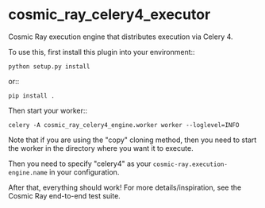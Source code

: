# cosmic_ray_celery4_executor

Cosmic Ray execution engine that distributes execution via Celery 4.

To use this, first install this plugin into your environment::

    python setup.py install

or::

    pip install .

Then start your worker::

    celery -A cosmic_ray_celery4_engine.worker worker --loglevel=INFO

Note that if you are using the "copy" cloning method, then you need to start the worker in the directory where you want
it to execute.

Then you need to specify "celery4" as your `cosmic-ray.execution-engine.name` in your configuration.

After that, everything should work! For more details/inspiration, see the Cosmic Ray
end-to-end test suite.